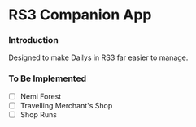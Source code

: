 # RS3 Companion App
### Introduction
Designed to make Dailys in RS3 far easier to manage.
### To Be Implemented
- [ ] Nemi Forest
- [ ] Travelling Merchant's Shop
- [ ] Shop Runs

